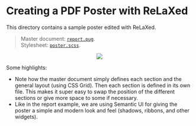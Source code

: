 # Creating a PDF Poster with ReLaXed

This directory contains a sample poster edited with ReLaXed.

> Master document: [``report.pug``](https://github.com/RelaxedJS/ReLaXed-examples/blob/master/examples/poster/poster.pug). <br/>
Stylesheet: [``poster.scss``](https://github.com/RelaxedJS/ReLaXed-examples/blob/master/examples/poster/poster.scss).

<p align=center><img src="https://github.com/RelaxedJS/ReLaXed-examples/raw/master/examples/poster/poster_screenshot_landscape.png"/></p>

Some highlights:

- Note how the master document simply defines each section and the general layout (using CSS Grid). Then each section is defined in its own file. This makes it super easy to swap the position of the different sections or give more space to some if necessary.
- Like in the report example, we are using Semantic UI for giving the poster a simple and modern look and feel (shadows, ribbons, and other widgets).
